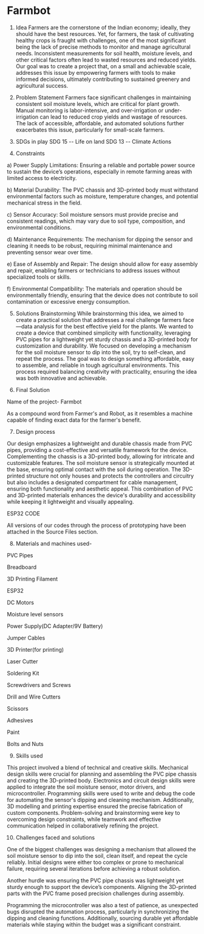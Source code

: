 # Farmbot
1) Idea
Farmers are the cornerstone of the Indian economy; ideally, they should have the best resources. Yet, for farmers, the task of cultivating healthy crops is fraught with challenges, one of the most significant being the lack of precise methods to monitor and manage agricultural needs. Inconsistent measurements for soil health, moisture levels, and other critical factors often lead to wasted resources and reduced yields. Our goal was to create a project that, on a small and achievable scale, addresses this issue by empowering farmers with tools to make informed decisions, ultimately contributing to sustained greenery and agricultural success.

2) Problem Statement
Farmers face significant challenges in maintaining consistent soil moisture levels, which are critical for plant growth. Manual monitoring is labor-intensive, and over-irrigation or under-irrigation can lead to reduced crop yields and wastage of resources. The lack of accessible, affordable, and automated solutions further exacerbates this issue, particularly for small-scale farmers.  

3) SDGs in play
SDG 15 -- Life on land
SDG 13 -- Climate Actions

5) Constraints
   
a) Power Supply Limitations: Ensuring a reliable and portable power source to sustain the device’s operations, especially in remote farming areas with limited access to electricity.

b) Material Durability: The PVC chassis and 3D-printed body must withstand environmental factors such as moisture, temperature changes, and potential mechanical stress in the field.

c) Sensor Accuracy: Soil moisture sensors must provide precise and consistent readings, which may vary due to soil type, composition, and environmental conditions.

d) Maintenance Requirements: The mechanism for dipping the sensor and cleaning it needs to be robust, requiring minimal maintenance and preventing sensor wear over time.

e) Ease of Assembly and Repair: The design should allow for easy assembly and repair, enabling farmers or technicians to address issues without specialized tools or skills.

f) Environmental Compatibility: The materials and operation should be environmentally friendly, ensuring that the device does not contribute to soil contamination or excessive energy consumption.

5) Solutions Brainstorming
While brainstorming this idea, we aimed to create a practical solution that addresses a real challenge farmers face—data analysis for the best effective yield for the plants. We wanted to create a device that combined simplicity with functionality, leveraging PVC pipes for a lightweight yet sturdy chassis and a 3D-printed body for customization and durability. We focused on developing a mechanism for the soil moisture sensor to dip into the soil, try to self-clean, and repeat the process. The goal was to design something affordable, easy to assemble, and reliable in tough agricultural environments. This process required balancing creativity with practicality, ensuring the idea was both innovative and achievable.

6) Final Solution

Name of the project- Farmbot

As a compound word from Farmer's and Robot, as it resembles a machine capable of finding exact data for the farmer's benefit. 

7) Design process

Our design emphasizes a lightweight and durable chassis made from PVC pipes, providing a cost-effective and versatile framework for the device. Complementing the chassis is a 3D-printed body, allowing for intricate and customizable features. The soil moisture sensor is strategically mounted at the base, ensuring optimal contact with the soil during operation. The 3D-printed structure not only houses and protects the controllers and circuitry but also includes a designated compartment for cable management, ensuring both functionality and aesthetic appeal. This combination of PVC and 3D-printed materials enhances the device's durability and accessibility while keeping it lightweight and visually appealing.

ESP32 CODE

All versions of our codes through the process of prototyping have been attached in the Source Files section.

8) Materials and machines used- 

PVC Pipes

Breadboard

3D Printing Filament

ESP32

DC Motors

Moisture level sensors

Power Supply(DC Adapter/9V Battery)

Jumper Cables

3D Printer(for printing)

Laser Cutter

Soldering Kit

Screwdrivers and Screws

Drill and Wire Cutters

Scissors

Adhesives

Paint

Bolts and Nuts

9) Skills used

This project involved a blend of technical and creative skills. Mechanical design skills were crucial for planning and assembling the PVC pipe chassis and creating the 3D-printed body. Electronics and circuit design skills were applied to integrate the soil moisture sensor, motor drivers, and microcontroller. Programming skills were used to write and debug the code for automating the sensor's dipping and cleaning mechanism. Additionally, 3D modelling and printing expertise ensured the precise fabrication of custom components. Problem-solving and brainstorming were key to overcoming design constraints, while teamwork and effective communication helped in collaboratively refining the project.

10) Challenges faced and solutions

One of the biggest challenges was designing a mechanism that allowed the soil moisture sensor to dip into the soil, clean itself, and repeat the cycle reliably. Initial designs were either too complex or prone to mechanical failure, requiring several iterations before achieving a robust solution.

Another hurdle was ensuring the PVC pipe chassis was lightweight yet sturdy enough to support the device’s components. Aligning the 3D-printed parts with the PVC frame posed precision challenges during assembly.

Programming the microcontroller was also a test of patience, as unexpected bugs disrupted the automation process, particularly in synchronizing the dipping and cleaning functions. Additionally, sourcing durable yet affordable materials while staying within the budget was a significant constraint.
